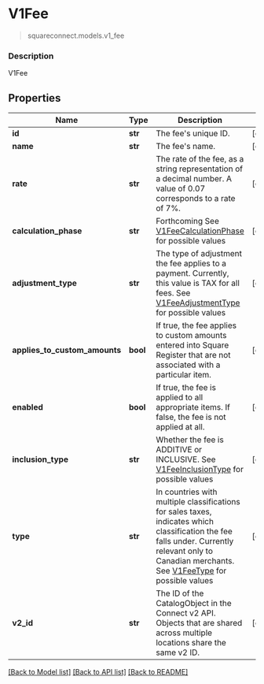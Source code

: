 # V1Fee
> squareconnect.models.v1_fee

### Description

V1Fee

## Properties
Name | Type | Description | Notes
------------ | ------------- | ------------- | -------------
**id** | **str** | The fee&#39;s unique ID. | [optional] 
**name** | **str** | The fee&#39;s name. | [optional] 
**rate** | **str** | The rate of the fee, as a string representation of a decimal number. A value of 0.07 corresponds to a rate of 7%. | [optional] 
**calculation_phase** | **str** | Forthcoming See [V1FeeCalculationPhase](#type-v1feecalculationphase) for possible values | [optional] 
**adjustment_type** | **str** | The type of adjustment the fee applies to a payment. Currently, this value is TAX for all fees. See [V1FeeAdjustmentType](#type-v1feeadjustmenttype) for possible values | [optional] 
**applies_to_custom_amounts** | **bool** | If true, the fee applies to custom amounts entered into Square Register that are not associated with a particular item. | [optional] 
**enabled** | **bool** | If true, the fee is applied to all appropriate items. If false, the fee is not applied at all. | [optional] 
**inclusion_type** | **str** | Whether the fee is ADDITIVE or INCLUSIVE. See [V1FeeInclusionType](#type-v1feeinclusiontype) for possible values | [optional] 
**type** | **str** | In countries with multiple classifications for sales taxes, indicates which classification the fee falls under. Currently relevant only to Canadian merchants. See [V1FeeType](#type-v1feetype) for possible values | [optional] 
**v2_id** | **str** | The ID of the CatalogObject in the Connect v2 API. Objects that are shared across multiple locations share the same v2 ID. | [optional] 

[[Back to Model list]](../README.md#documentation-for-models) [[Back to API list]](../README.md#documentation-for-api-endpoints) [[Back to README]](../README.md)


